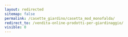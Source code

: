 ```yaml
---
layout: redirected
sitemap: false
permalink: /casette_giardino/casetta_mod_monofalda/
redirect_to: /vendita-online-prodotti-per-giardinaggio/
visible: 0
---
```

